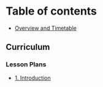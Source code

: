 # Table of contents

* [Overview and Timetable](README.md)


## Curriculum
### Lesson Plans
- [1. Introduction](Lessons/01-Intro/Introduction.md)
